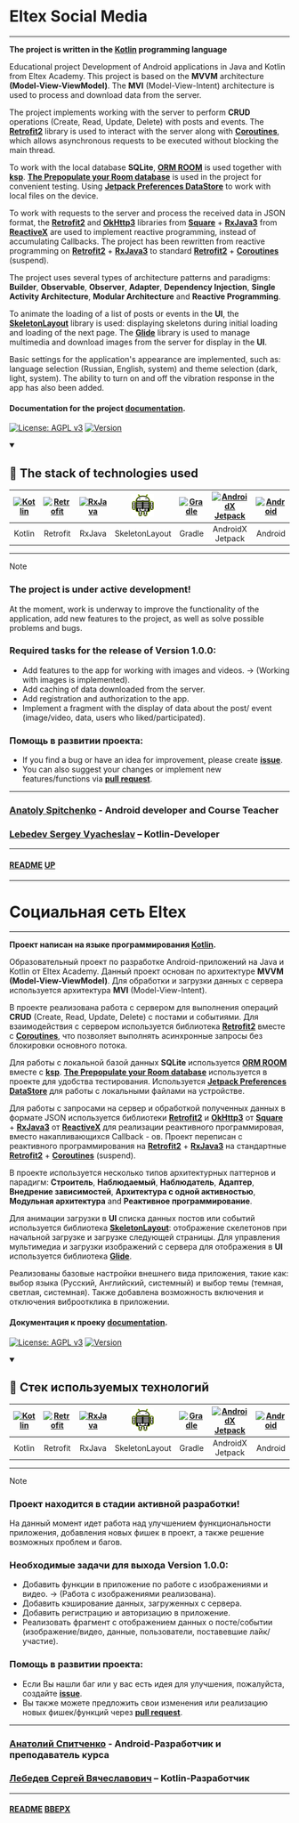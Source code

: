 # Eltex Social Media
<a name="up"></a>

---

**The project is written in the [Kotlin](https://kotlinlang.org) programming language**

Educational project Development of Android applications in Java and Kotlin from Eltex Academy.
This project is based on the **MVVM** architecture **(Model-View-ViewModel)**.
The **MVI** (Model-View-Intent) architecture is used to process and download data from the server.

The project implements working with the server to perform **CRUD** operations (Create, Read, Update, Delete) with posts and events.
The [**Retrofit2**](https://github.com/square/retrofit) library is used to interact with the server along with [**Coroutines**](https://github.com/Kotlin/kotlinx.coroutines ), which allows asynchronous requests to be executed without blocking the main thread.

To work with the local database **SQLite**, **[ORM ROOM](https://developer.android.com/training/data-storage/room)** is used together with **[ksp](https://developer.android.com/jetpack/androidx/releases/room)**.
**[The Prepopulate your Room database](https://developer.android.com/training/data-storage/room/prepopulate)** is used in the project for convenient testing.
Using **[Jetpack Preferences DataStore](https://developer.android.com/topic/libraries/architecture/datastore)** to work with local files on the device.

To work with requests to the server and process the received data in JSON format, the **[Retrofit2](https://github.com/square/retrofit)** and **[OkHttp3](https://github.com/square/okhttp)** libraries from **[Square](https://github.com/square)** + **[RxJava3](https://github.com/ReactiveX/RxJava)** from **[ReactiveX](https://github.com/ReactiveX)** are used to implement reactive programming, instead of accumulating Callbacks. The project has been rewritten from reactive programming on **[Retrofit2](https://github.com/square/retrofit)** + **[RxJava3](https://github.com/ReactiveX/RxJava)** to standard **[Retrofit2](https://github.com/square/retrofit)** + **[Coroutines](https://github.com/Kotlin/kotlinx.coroutines)** (suspend).

The project uses several types of architecture patterns and paradigms: **Builder**, **Observable**, **Observer**, **Adapter**, **Dependency Injection**, **Single Activity Architecture**, **Modular Architecture** and **Reactive Programming**.

To animate the loading of a list of posts or events in the **UI**, the [**SkeletonLayout**](https://github.com/Faltenreich/SkeletonLayout) library is used: displaying skeletons during initial loading and loading of the next page.
The [**Glide**](https://github.com/bumptech/glide) library is used to manage multimedia and download images from the server for display in the **UI**.

Basic settings for the application's appearance are implemented, such as: language selection (Russian, English, system) and theme selection (dark, light, system). The ability to turn on and off the vibration response in the app has also been added.

#### Documentation for the project [**documentation**](documentation/documentation.md).

[![License: AGPL v3](https://img.shields.io/badge/License-AGPL%20v3-blue.svg)](https://www.gnu.org/licenses/agpl-3.0)
[![Version](https://img.shields.io/badge/Version-0.19.0-green.svg)](https://github.com/LebedevSergeyVach/EltexSocialMedia/releases/tag/v0.19.0)

<details open="open">
    <summary><h2>🚀 The stack of technologies used</h2></summary>

| [<img src="https://cdn.jsdelivr.net/gh/devicons/devicon/icons/kotlin/kotlin-original.svg" width="40" height="40" alt="Kotlin" />](https://kotlinlang.org/) | [<img src="https://uploads-ssl.webflow.com/60996f3af06ca2ff488a7bfb/60a269bf446a85794a4d3b6b_Retrofit.jpg" width="40" height="40" alt="Retrofit" />](https://square.github.io/retrofit/) | [<img src="https://static.cdnlogo.com/logos/r/27/reactivex.svg" width="40" height="40" alt="RxJava" />](https://reactivex.io/) | [<img src="https://raw.githubusercontent.com/Faltenreich/SkeletonLayout/refs/heads/develop/images/android.png" width="40" height="40" alt="SkeletonLayout" />](https://github.com/Faltenreich/SkeletonLayout) | [<img src="https://cdn.jsdelivr.net/gh/devicons/devicon/icons/gradle/gradle-original.svg" width="40" height="40" alt="Gradle" />](https://gradle.org/) | [<img src="https://services.google.com/fh/files/emails/android_dev_newsletter_feb_image3.png" width="40" height="40" alt="AndroidX Jetpack" />](https://developer.android.com/jetpack) | [<img src="https://cdn.jsdelivr.net/gh/devicons/devicon/icons/android/android-plain-wordmark.svg" width="40" height="40" alt="Android" />](https://www.android.com/) | [<img src="https://s3.amazonaws.com/playstore/images/60bb08c2fc6d0bddb91e0e3553dcdb48" width="40" height="40" alt="Android" />](https://github.com/bumptech/glide?tab=readme-ov-file) |
|:----------------------------------------------------------------------------------------------------------------------------------------------------------:|:----------------------------------------------------------------------------------------------------------------------------------------------------------------------------------------:|:------------------------------------------------------------------------------------------------------------------------------:|:-------------------------------------------------------------------------------------------------------------------------------------------------------------------------------------------------------------:|:------------------------------------------------------------------------------------------------------------------------------------------------------:|:--------------------------------------------------------------------------------------------------------------------------------------------------------------------------------------:|:--------------------------------------------------------------------------------------------------------------------------------------------------------------------:|:-------------------------------------------------------------------------------------------------------------------------------------------------------------------------------------:|
|                                                                           Kotlin                                                                           |                                                                                         Retrofit                                                                                         |                                                             RxJava                                                             |                                                                                                SkeletonLayout                                                                                                 |                                                                         Gradle                                                                         |                                                                                    AndroidX Jetpack                                                                                    |                                                                               Android                                                                                |                                                                                         Glide                                                                                         |

</details>

---

> [!NOTE]
> ### **The project is under active development!**
>
> At the moment, work is underway to improve the functionality of the application, add new features to the project, as well as solve possible problems and bugs.
>
> ### Required tasks for the release of Version 1.0.0:
> - Add features to the app for working with images and videos. -> (Working with images is implemented).
> - Add caching of data downloaded from the server.
> - Add registration and authorization to the app.
> - Implement a fragment with the display of data about the post/ event (image/video, data, users who liked/participated).
>
> ### Помощь в развитии проекта:
> - If you find a bug or have an idea for improvement, please create [**issue**](https://github.com/LebedevSergeyVach/EltexSocialMedia/issues).
> - You can also suggest your changes or implement new features/functions via [**pull request**](https://github.com/LebedevSergeyVach/EltexSocialMedia/pulls).


---

### [Anatoly Spitchenko](https://gitflic.ru/user/onotole) - Android developer and Course Teacher

### [Lebedev Sergey Vyacheslav](https://github.com/LebedevSergeyVach) – Kotlin-Developer

---

#### [README](README.md) [UP](#up)

---

# Социальная сеть Eltex
<a name="вверх"></a>

---

**Проект написан на языке программирования [Kotlin](https://kotlinlang.org).**

Образовательный проект по разработке Android-приложений на Java и Kotlin от Eltex Academy.
Данный проект основан по архитектуре **MVVM** **(Model-View-ViewModel)**.
Для обработки и загрузки данных с сервера используется архитектура **MVI** (Model-View-Intent).

В проекте реализована работа с сервером для выполнения операций **CRUD** (Create, Read, Update, Delete) с постами и событиями.
Для взаимодействия с сервером используется библиотека [**Retrofit2**](https://github.com/square/retrofit) вместе с [**Coroutines**](https://github.com/Kotlin/kotlinx.coroutines), что позволяет выполнять асинхронные запросы без блокировки основного потока.

Для работы с локальной базой данных **SQLite** используется **[ORM ROOM](https://developer.android.com/training/data-storage/room)** вместе с **[ksp](https://developer.android.com/jetpack/androidx/releases/room)**.
**[The Prepopulate your Room database](https://developer.android.com/training/data-storage/room/prepopulate)** используется в проекте для удобства тестирования.
Используется **[Jetpack Preferences DataStore](https://developer.android.com/topic/libraries/architecture/datastore)** для работы с локальными файлами на устройстве.

Для работы с запросами на сервер и обработкой полученных данных в формате JSON используется библиотеки **[Retrofit2](https://github.com/square/retrofit)** и **[OkHttp3](https://github.com/square/okhttp)** от **[Square](https://github.com/square)** + **[RxJava3](https://github.com/ReactiveX/RxJava)** от **[ReactiveX](https://github.com/ReactiveX)** для реализации реактивного программировая, вместо накапливающихся Callback - ов. Проект переписан с реактивного программирования на **[Retrofit2](https://github.com/square/retrofit)** + **[RxJava3](https://github.com/ReactiveX/RxJava)** на стандартные **[Retrofit2](https://github.com/square/retrofit)** + **[Coroutines](https://github.com/Kotlin/kotlinx.coroutines)** (suspend).

В проекте используется несколько типов архитектурных паттернов и парадигм: **Строитель**, **Наблюдаемый**, **Наблюдатель**, **Адаптер**, **Внедрение зависимостей**, **Архитектура с одной активностью**, **Модульная архитектура** and **Реактивное программирование**.

Для анимации загрузки в **UI** списка данных постов или событий используется библиотека [**SkeletonLayout**](https://github.com/Faltenreich/SkeletonLayout): отображение скелетонов при начальной загрузке и загрузке следующей страницы.
Для управления мультимедиа и загрузки изображений с сервера для отображения в **UI** используется библиотека [**Glide**](https://github.com/bumptech/glide).

Реализованы базовые настройки внешнего вида приложения, такие как: выбор языка (Русский, Английский, системный) и выбор темы (темная, светлая, системная). Также добавлена возможность включения и отключения виброотклика в приложении.

#### Документация к проеку [**documentation**](documentation/documentation.md).

[![License: AGPL v3](https://img.shields.io/badge/License-AGPL%20v3-blue.svg)](https://www.gnu.org/licenses/agpl-3.0)
[![Version](https://img.shields.io/badge/Version-0.19.0-green.svg)](https://github.com/LebedevSergeyVach/EltexSocialMedia/releases/tag/v0.19.0)

<details open="open">
    <summary><h2>🚀 Стек используемых технологий</h2></summary>

| [<img src="https://cdn.jsdelivr.net/gh/devicons/devicon/icons/kotlin/kotlin-original.svg" width="40" height="40" alt="Kotlin" />](https://kotlinlang.org/) | [<img src="https://uploads-ssl.webflow.com/60996f3af06ca2ff488a7bfb/60a269bf446a85794a4d3b6b_Retrofit.jpg" width="40" height="40" alt="Retrofit" />](https://square.github.io/retrofit/) | [<img src="https://static.cdnlogo.com/logos/r/27/reactivex.svg" width="40" height="40" alt="RxJava" />](https://reactivex.io/) | [<img src="https://raw.githubusercontent.com/Faltenreich/SkeletonLayout/refs/heads/develop/images/android.png" width="40" height="40" alt="SkeletonLayout" />](https://github.com/Faltenreich/SkeletonLayout) | [<img src="https://cdn.jsdelivr.net/gh/devicons/devicon/icons/gradle/gradle-original.svg" width="40" height="40" alt="Gradle" />](https://gradle.org/) | [<img src="https://services.google.com/fh/files/emails/android_dev_newsletter_feb_image3.png" width="40" height="40" alt="AndroidX Jetpack" />](https://developer.android.com/jetpack) | [<img src="https://cdn.jsdelivr.net/gh/devicons/devicon/icons/android/android-plain-wordmark.svg" width="40" height="40" alt="Android" />](https://www.android.com/) | [<img src="https://s3.amazonaws.com/playstore/images/60bb08c2fc6d0bddb91e0e3553dcdb48" width="40" height="40" alt="Android" />](https://github.com/bumptech/glide?tab=readme-ov-file) |
|:----------------------------------------------------------------------------------------------------------------------------------------------------------:|:----------------------------------------------------------------------------------------------------------------------------------------------------------------------------------------:|:------------------------------------------------------------------------------------------------------------------------------:|:-------------------------------------------------------------------------------------------------------------------------------------------------------------------------------------------------------------:|:------------------------------------------------------------------------------------------------------------------------------------------------------:|:--------------------------------------------------------------------------------------------------------------------------------------------------------------------------------------:|:--------------------------------------------------------------------------------------------------------------------------------------------------------------------:|:-------------------------------------------------------------------------------------------------------------------------------------------------------------------------------------:|
|                                                                           Kotlin                                                                           |                                                                                         Retrofit                                                                                         |                                                             RxJava                                                             |                                                                                                SkeletonLayout                                                                                                 |                                                                         Gradle                                                                         |                                                                                    AndroidX Jetpack                                                                                    |                                                                               Android                                                                                |                                                                                         Glide                                                                                         |

</details>

---

> [!NOTE]  
> ### **Проект находится в стадии активной разработки!**
>
> На данный момент идет работа над улучшением функциональности приложения, добавления новых фишек в проект, а также решение возможных проблем и багов.
> 
> ### Необходимые задачи для выхода Version 1.0.0:
> - Добавить функции в приложение по работе с изображениями и видео. -> (Работа с изображениями реализована).
> - Добавить кэширование данных, загруженных с сервера.
> - Добавить регистрацию и авторизацию в приложение.
> - Реализовать фрагмент с отображением данных о посте/событии (изображение/видео, данные, пользователи, поставевшие лайк/участие).
>
> ### Помощь в развитии проекта:
> - Если Вы нашли баг или у вас есть идея для улучшения, пожалуйста, создайте [**issue**](https://github.com/LebedevSergeyVach/EltexSocialMedia/issues).
> - Вы также можете предложить свои изменения или реализацию новых фишек/функций через [**pull request**](https://github.com/LebedevSergeyVach/EltexSocialMedia/pulls).

---

### [Анатолий Спитченко](https://gitflic.ru/user/onotole) - Android-Разработчик и преподаватель курса

### [Лебедев Сергей Вячеславович](https://github.com/LebedevSergeyVach) – Kotlin-Разработчик

---

#### [README](README.md) [ВВЕРХ](#вверх)

